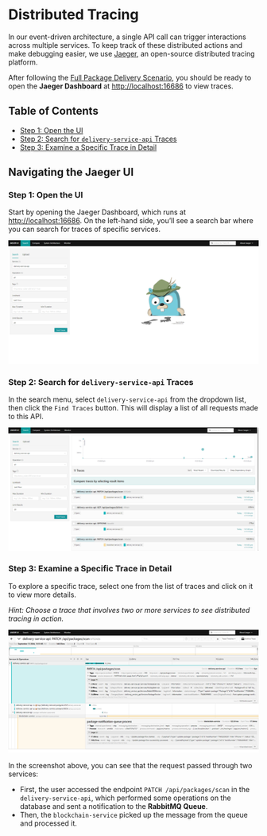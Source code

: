 # Distributed Tracing

In our event-driven architecture, a single API call can trigger interactions across multiple services. To keep track of these distributed actions and make debugging easier, we use <a href="https://www.jaegertracing.io" target="_blank">Jaeger</a>, an open-source distributed tracing platform.

After following the [Full Package Delivery Scenario](./full-package-delivery-scenario.md), you should be ready to open the **Jaeger Dashboard** at <a href="http://localhost:16686" target="_blank">http://localhost:16686</a> to view traces.

## Table of Contents

- [Step 1: Open the UI](#step-1-open-the-ui)
- [Step 2: Search for `delivery-service-api` Traces](#step-2-search-for-delivery-service-api-traces)
- [Step 3: Examine a Specific Trace in Detail](#step-3-examine-a-specific-trace-in-detail)

## Navigating the Jaeger UI

### Step 1: Open the UI

Start by opening the Jaeger Dashboard, which runs at <a href="http://localhost:16686" target="_blank">http://localhost:16686</a>. On the left-hand side, you’ll see a search bar where you can search for traces of specific services.

<p align="center">
  <img src="./assets/distributed-tracing/1-dashboard-home.png" alt="Dashboard Home">
</p>

### Step 2: Search for `delivery-service-api` Traces

In the search menu, select `delivery-service-api` from the dropdown list, then click the `Find Traces` button. This will display a list of all requests made to this API.

<p align="center">
  <img src="./assets/distributed-tracing/2-search-for-traces.png" alt="Search for Traces">
</p>

### Step 3: Examine a Specific Trace in Detail

To explore a specific trace, select one from the list of traces and click on it to view more details.

_Hint: Choose a trace that involves two or more services to see distributed tracing in action._

<p align="center">
  <img src="./assets/distributed-tracing/3-scan-package-trace.png" alt="Search for Traces">
</p>

In the screenshot above, you can see that the request passed through two services:

- First, the user accessed the endpoint `PATCH /api/packages/scan` in the `delivery-service-api`, which performed some operations on the database and sent a notification to the **RabbitMQ Queue**.
- Then, the `blockchain-service` picked up the message from the queue and processed it.

